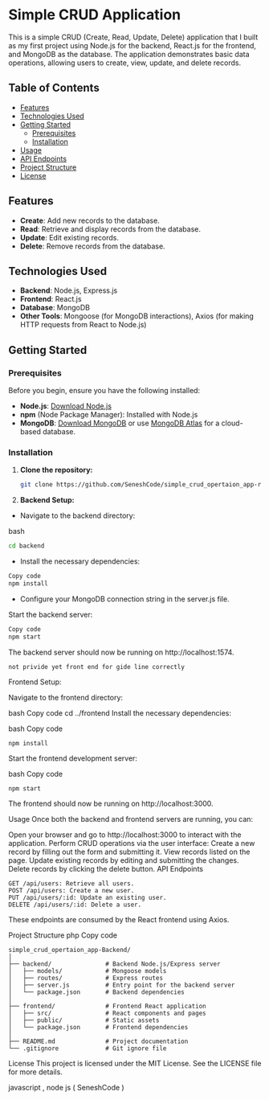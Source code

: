 # Simple CRUD Application

This is a simple CRUD (Create, Read, Update, Delete) application that I built as my first project using Node.js for the backend, React.js for the frontend, and MongoDB as the database. The application demonstrates basic data operations, allowing users to create, view, update, and delete records.

## Table of Contents

- [Features](#features)
- [Technologies Used](#technologies-used)
- [Getting Started](#getting-started)
  - [Prerequisites](#prerequisites)
  - [Installation](#installation)
- [Usage](#usage)
- [API Endpoints](#api-endpoints)
- [Project Structure](#project-structure)
- [License](#license)

## Features

- **Create**: Add new records to the database.
- **Read**: Retrieve and display records from the database.
- **Update**: Edit existing records.
- **Delete**: Remove records from the database.

## Technologies Used

- **Backend**: Node.js, Express.js
- **Frontend**: React.js
- **Database**: MongoDB
- **Other Tools**: Mongoose (for MongoDB interactions), Axios (for making HTTP requests from React to Node.js)

## Getting Started

### Prerequisites

Before you begin, ensure you have the following installed:

- **Node.js**: [Download Node.js](https://nodejs.org/)
- **npm** (Node Package Manager): Installed with Node.js
- **MongoDB**: [Download MongoDB](https://www.mongodb.com/try/download/community) or use [MongoDB Atlas](https://www.mongodb.com/cloud/atlas) for a cloud-based database.

### Installation

1. **Clone the repository:**

   ```bash
   git clone https://github.com/SeneshCode/simple_crud_opertaion_app-react-js-node-js-.git

2. **Backend Setup:**

- Navigate to the backend directory:

bash
```bash
cd backend
```
- Install the necessary dependencies:

```bash
Copy code
npm install
```
- Configure your MongoDB connection string in the server.js file.

Start the backend server:

```bash
Copy code
npm start
```

The backend server should now be running on http://localhost:1574.
```bash
not privide yet front end for gide line correctly
```


Frontend Setup:

Navigate to the frontend directory:

bash
Copy code
cd ../frontend
Install the necessary dependencies:

bash
Copy code
```
npm install
```
Start the frontend development server:


bash
Copy code
```
npm start
```
The frontend should now be running on http://localhost:3000.

Usage
Once both the backend and frontend servers are running, you can:

Open your browser and go to http://localhost:3000 to interact with the application.
Perform CRUD operations via the user interface:
Create a new record by filling out the form and submitting it.
View records listed on the page.
Update existing records by editing and submitting the changes.
Delete records by clicking the delete button.
API Endpoints
```
GET /api/users: Retrieve all users.
POST /api/users: Create a new user.
PUT /api/users/:id: Update an existing user.
DELETE /api/users/:id: Delete a user.
```
These endpoints are consumed by the React frontend using Axios.

Project Structure
php
Copy code
```
simple_crud_opertaion_app-Backend/
│
├── backend/               # Backend Node.js/Express server
│   ├── models/            # Mongoose models
│   ├── routes/            # Express routes
│   ├── server.js          # Entry point for the backend server
│   └── package.json       # Backend dependencies
│
├── frontend/              # Frontend React application
│   ├── src/               # React components and pages
│   ├── public/            # Static assets
│   └── package.json       # Frontend dependencies
│
├── README.md              # Project documentation
└── .gitignore             # Git ignore file
```
License
This project is licensed under the MIT License. See the LICENSE file for more details.

javascript , node js
( SeneshCode )
